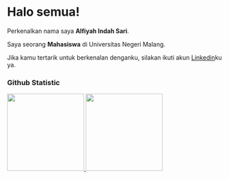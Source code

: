 # Halo semua! 
 
Perkenalkan nama saya **Alfiyah Indah Sari**.<br>
 
Saya seorang **Mahasiswa** di Universitas Negeri Malang.<br>
 
Jika kamu tertarik untuk berkenalan denganku, silakan ikuti akun [Linkedin](https://www.linkedin.com/in/alfiyah-indah-sari-726004299/)ku ya.
 
### Github Statistic
<p align="left">
<a href="https://github.com/penuliscode">
  <img height="180em" src="https://github-readme-stats-eight-theta.vercel.app/api?username=penuliscode&show_icons=true&theme=algolia&include_all_commits=true&count_private=true"/>
  <img height="180em" src="https://github-readme-stats-eight-theta.vercel.app/api/top-langs/?username=penuliscode&layout=compact&layout=compact&theme=algolia"/>
</a>
</p>
